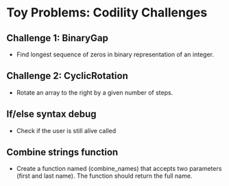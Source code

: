 # Toy Problems: Codility Challenges

## Challenge 1: BinaryGap
- Find longest sequence of zeros in binary representation of an integer.
  
## Challenge 2: CyclicRotation
- Rotate an array to the right by a given number of steps.

## If/else syntax debug
- Check if the user is still alive called

## Combine strings function
- Create a function named (combine_names) that accepts two parameters (first and last name). The function should return the full name.